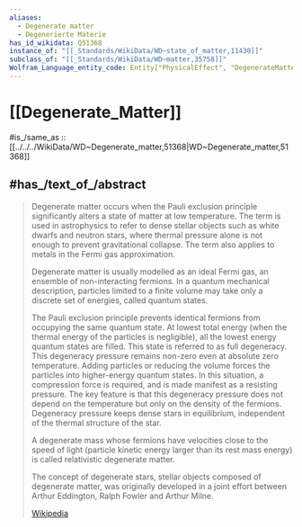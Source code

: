 ```yaml
---
aliases:
  - Degenerate matter
  - Degenerierte Materie
has_id_wikidata: Q51368
instance_of: "[[_Standards/WikiData/WD~state_of_matter,11430]]"
subclass_of: "[[_Standards/WikiData/WD~matter,35758]]"
Wolfram_Language_entity_code: Entity["PhysicalEffect", "DegenerateMatter"]
---
```


# [[Degenerate_Matter]] 

#is_/same_as :: [[../../../WikiData/WD~Degenerate_matter,51368|WD~Degenerate_matter,51368]] 

## #has_/text_of_/abstract 

> Degenerate matter occurs when the Pauli exclusion principle significantly alters a state of matter at low temperature. 
> The term is used in astrophysics to refer to dense stellar objects such as white dwarfs and neutron stars, 
> where thermal pressure alone is not enough to prevent gravitational collapse. 
> The term also applies to metals in the Fermi gas approximation.
>
> Degenerate matter is usually modelled as an ideal Fermi gas, an ensemble of non-interacting fermions. 
> In a quantum mechanical description, particles limited to a finite volume 
> may take only a discrete set of energies, called quantum states. 
> 
> The Pauli exclusion principle prevents identical fermions from occupying the same quantum state. 
> At lowest total energy (when the thermal energy of the particles is negligible), 
> all the lowest energy quantum states are filled. This state is referred to as full degeneracy. 
> This degeneracy pressure remains non-zero even at absolute zero temperature. 
> Adding particles or reducing the volume forces the particles into higher-energy quantum states. 
> In this situation, a compression force is required, and is made manifest as a resisting pressure. 
> The key feature is that this degeneracy pressure does not depend on the temperature 
> but only on the density of the fermions. 
> Degeneracy pressure keeps dense stars in equilibrium, independent of the thermal structure of the star.
>
> A degenerate mass whose fermions have velocities close to the speed of light 
> (particle kinetic energy larger than its rest mass energy) is called relativistic degenerate matter.
>
> The concept of degenerate stars, stellar objects composed of degenerate matter, 
> was originally developed in a joint effort between Arthur Eddington, Ralph Fowler and Arthur Milne.
>
> [Wikipedia](https://en.wikipedia.org/wiki/Degenerate%20matter) 

